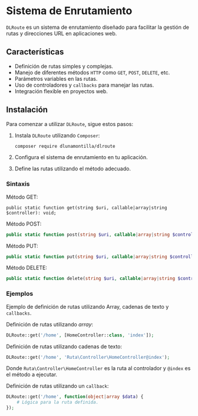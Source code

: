 # Sistema de Enrutamiento

`DLRoute` es un sistema de enrutamiento diseñado para facilitar la gestión de rutas y direcciones URL en aplicaciones web.

## Características

- Definición de rutas simples y complejas.
- Manejo de diferentes métodos `HTTP` como `GET`, `POST`, `DELETE`, etc.
- Parámetros variables en las rutas.
- Uso de controladores y `callbacks` para manejar las rutas.
- Integración flexible en proyectos web.

## Instalación

Para comenzar a utilizar `DLRoute`, sigue estos pasos:

1. Instala `DLRoute` utilizando `Composer`:

   ```bash
   composer require dlunamontilla/dlroute
    ```

2. Configura el sistema de enrutamiento en tu aplicación.
3. Define las rutas utilizando el método adecuado.

### Sintaxis

Método GET:

```GET
public static function get(string $uri, callable|array|string $controller): void;
```

Método POST:

```php
public static function post(string $uri, callable|array|string $controller): void;
```

Método PUT:

```php
public static function put(string $uri, callable|array|string $controller): void;
```

Método DELETE:

```php
public static function delete(string $uri, callable|array|string $controller): void;
```

### Ejemplos

Ejemplo de definición de rutas utilizando Array, cadenas de texto y `callbacks`.

Definición de rutas utilizando _array_:

```php
DLRoute::get('/home', [HomeController::class, 'index']);
```

Definición de rutas utilizando cadenas de texto:

```php
DLRoute::get('/home', 'Ruta\Controller\HomeController@index');
```

Donde `Ruta\Controller\HomeController` es la ruta al controlador y `@index` es el método a ejecutar.

Definición de rutas utilizando un `callback`:

```php
DLRoute::get('/home', function(object|array $data) {
    # Lógica para la ruta definida.
});
```
